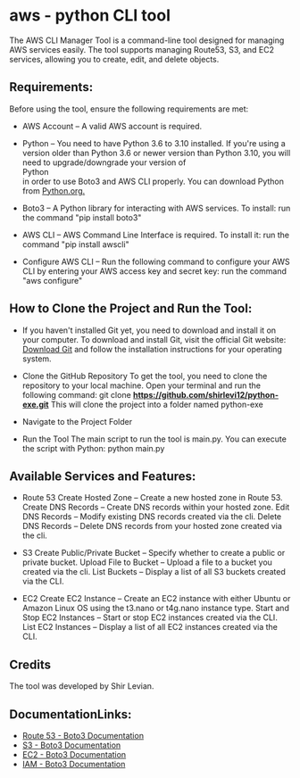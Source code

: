 # aws - python CLI tool 

The AWS CLI Manager Tool is a command-line tool designed for managing AWS services easily. The tool supports managing Route53, S3, and EC2 services, allowing you to create, edit, and delete objects.

## Requirements:
 Before using the tool, ensure the following requirements are met:
- AWS Account – A valid AWS account is required.
  
- Python – You need to have Python 3.6 to 3.10 installed. If you're using a version older than Python 3.6  or newer version than Python 3.10, you will need to upgrade/downgrade your version of  	 
  Python  
  in order to use Boto3 and AWS CLI properly. You can download Python from [Python.org.](https://www.python.org/downloads/)
- Boto3 – A Python library for interacting with AWS services. To install:
   run the command "pip install boto3"
  
- AWS CLI – AWS Command Line Interface is required. To install it:
   run the command "pip install awscli"
  
- Configure AWS CLI – Run the following command to configure your AWS CLI by entering your AWS access key and secret key:
   run the command "aws configure"
  
  
## How to Clone the Project and Run the Tool:
-  If you haven't installed Git yet, you need to download and install it on your computer. To download and install Git, visit the official Git website:
   [Download Git](https://git-scm.com/downloads)
   and follow the installation instructions for your operating system.
   
- Clone the GitHub Repository
   To get the tool, you need to clone the repository to your local machine.
   Open your terminal and run the following command:
   git clone **https://github.com/shirlevi12/python-exe.git**
   This will clone the project into a folder named python-exe
  
- Navigate to the Project Folder
  
- Run the Tool
  The main script to run the tool is main.py. You can execute the script with Python:
  python main.py


## Available Services and Features:
-  Route 53
    Create Hosted Zone – Create a new hosted zone in Route 53.
    Create DNS Records – Create DNS records within your hosted zone.
    Edit DNS Records – Modify existing DNS records created via the cli.
    Delete DNS Records – Delete DNS records from your hosted zone created via the cli.
   
- S3
     Create Public/Private Bucket – Specify whether to create a public or private bucket.
     Upload File to Bucket – Upload a file to a bucket you created via the cli.
     List Buckets – Display a list of all S3 buckets created via the CLI.
  
- EC2
     Create EC2 Instance – Create an EC2 instance with either Ubuntu or Amazon Linux OS using the t3.nano or t4g.nano instance type.
     Start and Stop EC2 Instances – Start or stop EC2 instances created via the CLI.
     List EC2 Instances – Display a list of all EC2 instances created via the CLI.
     
## Credits
The tool was developed by Shir Levian.

## DocumentationLinks:
- [Route 53 - Boto3 Documentation](https://boto3.amazonaws.com/v1/documentation/api/latest/reference/services/route53.html)
- [S3 - Boto3 Documentation](https://boto3.amazonaws.com/v1/documentation/api/latest/reference/services/s3.html)
- [EC2 - Boto3 Documentation](https://boto3.amazonaws.com/v1/documentation/api/latest/reference/services/ec2.html)
- [IAM - Boto3 Documentation](https://boto3.amazonaws.com/v1/documentation/api/latest/reference/services/iam.html)


